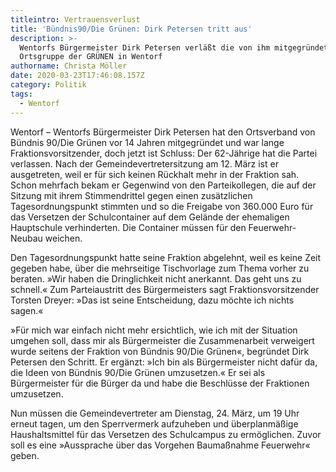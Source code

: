 ```yaml
---
titleintro: Vertrauensverlust
title: 'Bündnis90/Die Grünen: Dirk Petersen tritt aus'
description: >-
  Wentorfs Bürgermeister Dirk Petersen verläßt die von ihm mitgegründete
  Ortsgruppe der GRÜNEN in Wentorf
authorname: Christa Möller
date: 2020-03-23T17:46:08.157Z
category: Politik
tags:
  - Wentorf
---
```

Wentorf – Wentorfs Bürgermeister Dirk Petersen hat den Ortsverband von Bündnis 90/Die Grünen vor 14 Jahren  mitgegründet und war lange Fraktionsvorsitzender, doch jetzt ist Schluss: Der 62-Jährige hat die Partei verlassen. Nach der Gemeindevertretersitzung am 12. März ist er ausgetreten, weil er für sich keinen Rückhalt mehr in der Fraktion sah. Schon mehrfach bekam er Gegenwind von den Parteikollegen, die auf der Sitzung mit ihrem Stimmendrittel gegen einen zusätzlichen Tagesordnungspunkt stimmten und so die Freigabe von 360.000 Euro für das Versetzen der Schulcontainer auf dem Gelände der ehemaligen Hauptschule verhinderten. Die Container müssen für den Feuerwehr-Neubau weichen. 

Den Tagesordnungspunkt hatte seine Fraktion abgelehnt, weil es keine Zeit gegeben habe, über die mehrseitige Tischvorlage zum Thema vorher zu beraten. »Wir haben die Dringlichkeit nicht anerkannt. Das geht uns zu schnell.« Zum Parteiaustritt des Bürgermeisters sagt Fraktionsvorsitzender Torsten Dreyer: »Das ist seine Entscheidung, dazu möchte ich nichts sagen.« 

»Für mich war einfach nicht mehr ersichtlich, wie ich mit der Situation umgehen soll, dass mir als Bürgermeister die Zusammenarbeit verweigert wurde seitens der Fraktion von Bündnis 90/Die Grünen«, begründet Dirk Petersen den Schritt. Er ergänzt: »Ich bin als Bürgermeister nicht dafür da, die Ideen von Bündnis 90/Die Grünen umzusetzen.« Er sei als Bürgermeister für die Bürger da und habe die Beschlüsse der Fraktionen umzusetzen.

Nun müssen die Gemeindevertreter am Dienstag, 24. März, um 19 Uhr erneut tagen, um den Sperrvermerk aufzuheben und überplanmäßige Haushaltsmittel für das Versetzen des Schulcampus zu ermöglichen. Zuvor soll es eine »Aussprache über das Vorgehen Baumaßnahme Feuerwehr« geben. 